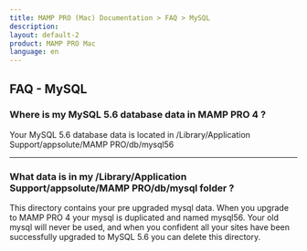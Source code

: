 ```yaml
---
title: MAMP PRO (Mac) Documentation > FAQ > MySQL
description: 
layout: default-2
product: MAMP PRO Mac
language: en
---
```


## FAQ - MySQL

### Where is my MySQL 5.6 database data in MAMP PRO 4 ?

Your MySQL 5.6 database data is located in /Library/Application Support/appsolute/MAMP PRO/db/mysql56

---

### What data is in my /Library/Application Support/appsolute/MAMP PRO/db/mysql folder ?

This directory contains your pre upgraded mysql data. When you upgrade to MAMP PRO 4 your mysql is duplicated and named mysql56. Your old mysql will never be used, and when you confident all your sites have been successfully upgraded to MySQL 5.6 you can delete this directory.
